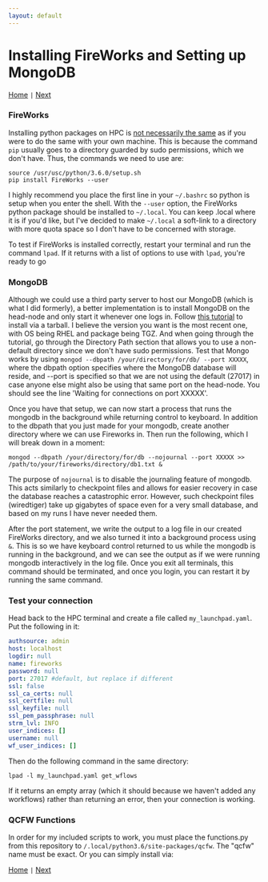 ```yaml
---
layout: default
---
```


# Installing FireWorks and Setting up MongoDB

[Home](../) <code>&#124;</code> [Next](./FW2-Required-Files.html)

### FireWorks

Installing python packages on HPC is [not necessarily the same](https://hpcc.usc.edu/support/documentation/python/) as if you were to do the same with your own machine. This is because the command `pip` usually goes to a directory guarded by sudo permissions, which we don't have. Thus, the commands we need to use are:

```shell
source /usr/usc/python/3.6.0/setup.sh
pip install FireWorks --user
```

I highly recommend you place the first line in your `~/.bashrc` so python is setup when you enter the shell. With the `--user` option, the FireWorks python package should be installed to `~/.local`. You can keep .local where it is if you'd like, but I've decided to make `~/.local` a soft-link to a directory with more quota space so I don't have to be concerned with storage.

To test if FireWorks is installed correctly, restart your terminal and run the command `lpad`. If it returns with a list of options to use with `lpad`, you're ready to go

### MongoDB

Although we could use a third party server to host our MongoDB (which is what I did formerly), a better implementation is to install MongoDB on the head-node and only start it whenever one logs in. Follow [this tutorial](https://docs.mongodb.com/manual/tutorial/install-mongodb-on-red-hat-tarball/) to install via a tarball. I believe the version you want is the most recent one, with OS being RHEL and package being TGZ. And when going through the tutorial, go through the Directory Path section that allows you to use a non-default directory since we don't have sudo permissions. Test that Mongo works by using `mongod --dbpath /your/directory/for/db/ --port XXXXX`, where the dbpath option specifies where the MongoDB database will reside, and --port is specified so that we are not using the default (27017) in case anyone else might also be using that same port on the head-node. You should see the line 'Waiting for connections on port XXXXX'.

Once you have that setup, we can now start a process that runs the mongodb in the background while returning control to keyboard. In addition to the dbpath that you just made for your mongodb, create another directory where we can use Fireworks in. Then run the following, which I will break down in a moment:

```
mongod --dbpath /your/directory/for/db --nojournal --port XXXXX >> /path/to/your/fireworks/directory/db1.txt &
```
The purpose of `nojournal` is to disable the journaling feature of mongodb. This acts similarly to checkpoint files and allows for easier recovery in case the database reaches a catastrophic error. However, such checkpoint files (wiredtiger) take up gigabytes of space even for a very small database, and based on my runs I have never needed them.

After the port statement, we write the output to a log file in our created FireWorks directory, and we also turned it into a background process using `&`. This is so we have keyboard control returned to us while the mongodb is running in the background, and we can see the output as if we were running mongodb interactively in the log file. Once you exit all terminals, this command should be terminated, and once you login, you can restart it by running the same command.



### Test your connection
Head back to the HPC terminal and create a file called `my_launchpad.yaml`. Put the following in it:

```yaml
authsource: admin
host: localhost
logdir: null
name: fireworks
password: null
port: 27017 #default, but replace if different
ssl: false
ssl_ca_certs: null
ssl_certfile: null
ssl_keyfile: null
ssl_pem_passphrase: null
strm_lvl: INFO
user_indices: []
username: null
wf_user_indices: []
```

Then do the following command in the same directory:

```shell
lpad -l my_launchpad.yaml get_wflows
```
If it returns an empty array (which it should because we haven't added any workflows) rather than returning an error, then your connection is working.

### QCFW Functions
In order for my included scripts to work, you must place the functions.py from this repository to `/.local/python3.6/site-packages/qcfw`. The "qcfw" name must be exact. Or you can simply install via:

[Home](../) <code>&#124;</code> [Next](./FW2-Required-Files.html)
